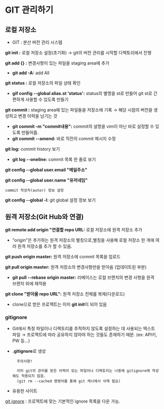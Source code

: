 # GIT 관리하기
## 로컬 저장소
- GIT : 분산 버전 관리 시스템

**git init :** 로컬 저장소 설정(초기화) → git의 버전 관리를 시작할 디렉토리에서 진행

**git add {} :** 변경사항이 있는 파일을 staging area에 추가

  - **git add -A:** add All

**git status :** 로컬 저장소의 파일 상태 확인
- **gif config --global alias.st 'status':** status의 별명을 st로 만들어 git st로 간편하게 사용할 수 있도록 만들기 

**git commit :** staging area에 있는 파일들을 저장소에 기록 → 해당 시점의 버전을 생성하고 변경 이력을 남기는 것

- **git commit -m "commit내용":** commit의 설명을 vim이 아닌 바로 설정할 수 있도록 만들어줌. 
- **git commit --amend:** 바로 직전의 commit 메시지 수정

**git log:** commit history 보기

- **git log --oneline:** commit 목록 한 줄로 보기

**git config --global user.email "메일주소"** 

**git config --global user.name "유저네임"**

    commit 작성자(autor) 정보 설정

**git config --global -l:** git global 설정 정보 보기


## 원격 저장소(Git Hub와 연결)

**git remote add origin "연결할 repo URL:** 로컬 저장소에 원격 저장소 추가

- "origin"은 추가하는 원격 저장소의 별칭으로,별칭을 사용해 로컬 저장소 한 개에 여러 원격 저장소를 추가 할 수 있음.

**git push origin master:** 원격 저장소에 commit 목록을 업로드

**git pull origin master:** 원격 저장소의 변경사항만을 받아옴 (업데이트된 부분)

- **git pull --rebase origin master:**
리베이스는 로컬 브랜치의 변경 사항을 원격 브랜치 위에 재적용

**git clone "받아올 repo URL":** 원격 저장소 전체를 복제(다운로드)

- clone으로 받은 프로젝트는 이미 **git init**이 되어 있음

### gitignore
- Git에서 특정 파일이나 디렉토리를 추적하지 않도록 설정하는 데 사용되는 텍스트 파일 
→ 프로젝트에 따라 공유하지 않아야 하는 것들도 존재하기 때문. (ex: API키, PW 등...)

- **.gitignore**로 생성

        주의사항!

        이미 git의 관리를 받은 이력이 있는 파일이나 디렉토리는 나중에 gitignore에 작성해도 적용되지 않음.
        (git rm --cached 명령어를 통해 git 캐시에서 삭제 필요)
- 유용한 사이트

[git ignore](https://www.toptal.com/developers/gitignore/)  : 프로젝트에 맞는 기본적인 ignore 목록을 다운 가능.
